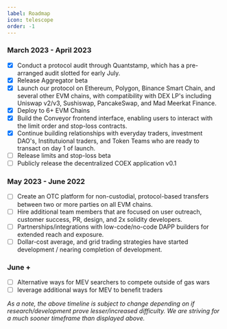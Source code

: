 ```yaml
---
label: Roadmap
icon: telescope
order: -1
---
```



### March 2023 - April 2023

- [x] Conduct a protocol audit through Quantstamp, which has a pre-arranged audit slotted for early July.
- [x] Release Aggregator beta
- [x] Launch our protocol on Ethereum, Polygon, Binance Smart Chain, and several other EVM chains, with compatibility with DEX LP's including Uniswap v2/v3, Sushiswap, PancakeSwap, and Mad Meerkat Finance.
- [x] Deploy to 6+ EVM Chains
- [x] Build the Conveyor frontend interface, enabling users to interact with the limit order and stop-loss contracts.
- [x] Continue building relationships with everyday traders, investment DAO's, Institutuional traders, and Token Teams who are ready to transact on day 1 of launch.
- [ ] Release limits and stop-loss beta
- [ ] Publicly release the decentralized COEX application v0.1

### May 2023 - June 2022
- [ ] Create an OTC platform for non-custodial, protocol-based transfers between two or more parties on all EVM chains.
- [ ] Hire additional team members that are focused on user outreach, customer success, PR, design, and 2x solidity developers. 
- [ ] Partnerships/integrations with low-code/no-code DAPP builders for extended reach and exposure.
- [ ] Dollar-cost average, and grid trading strategies have started development / nearing completion of development.

### June +
- [ ] Alternative ways for MEV searchers to compete outside of gas wars
- [ ] leverage additional ways for MEV to benefit traders
  
*As a note, the above timeline is subject to change depending on if research/development prove lesser/increased difficulty. We are striving for a much sooner timeframe than displayed above.*